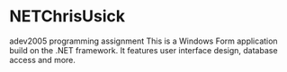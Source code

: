 # NETChrisUsick
adev2005 programming assignment
This is a Windows Form application build on the .NET framework. It features user interface design, database access and more.

